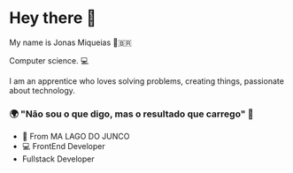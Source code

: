 # Hey there 👋

My name is Jonas Miqueias 👨‍🇧🇷

Computer science.  💻

I am an apprentice who loves solving problems, creating things, passionate about technology.

### 🌍 "Não sou o que digo, mas o resultado que carrego" 🧠

- 📍 From MA LAGO DO JUNCO
- 💻 FrontEnd Developer
- Fullstack Developer
